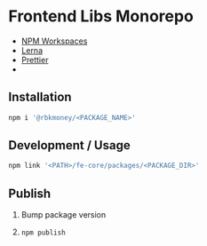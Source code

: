 # Frontend Libs Monorepo

-   [NPM Workspaces](https://docs.npmjs.com/cli/v7/using-npm/workspaces)
-   [Lerna](https://github.com/lerna/lerna)
-   [Prettier](https://prettier.io/)
-

## Installation

```sh
npm i '@rbkmoney/<PACKAGE_NAME>'
```

## Development / Usage

```sh
npm link '<PATH>/fe-core/packages/<PACKAGE_DIR>'
```

## Publish

1.  Bump package version
2.  ```sh
    npm publish
    ```
